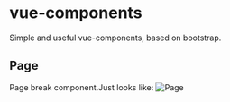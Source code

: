 # vue-components
Simple and useful vue-components, based on bootstrap.

## Page
Page break component.Just looks like:
![Page](https://github.com/akumatus/vue-components/blob/master/page/page.png)
